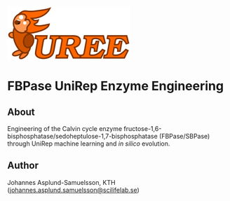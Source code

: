 ![alt text](furee.png "FBPase UniRep Enzyme Engineering")

# FBPase UniRep Enzyme Engineering

## About
Engineering of the Calvin cycle enzyme fructose-1,6-bisphosphatase/sedoheptulose-1,7-bisphosphatase (FBPase/SBPase) through UniRep machine learning and _in silico_ evolution.

## Author
Johannes Asplund-Samuelsson, KTH (johannes.asplund.samuelsson@scilifelab.se)
